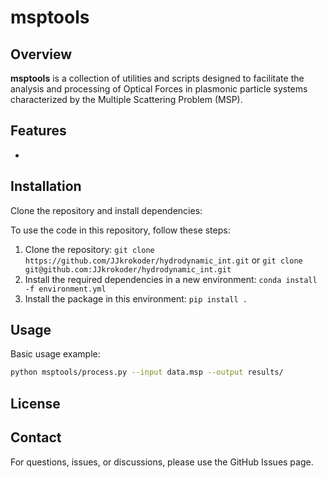 # msptools

## Overview

**msptools** is a collection of utilities and scripts designed to facilitate the analysis and processing of Optical Forces in plasmonic particle systems characterized by the Multiple Scattering Problem (MSP). 

## Features

- 

## Installation

Clone the repository and install dependencies:

To use the code in this repository, follow these steps:

1. Clone the repository: `git clone https://github.com/JJkrokoder/hydrodynamic_int.git` or `git clone git@github.com:JJkrokoder/hydrodynamic_int.git`
2. Install the required dependencies in a new environment: `conda install -f environment.yml`
3. Install the package in this environment: `pip install .`

## Usage

Basic usage example:

```bash
python msptools/process.py --input data.msp --output results/
```

## License


## Contact

For questions, issues, or discussions, please use the GitHub Issues page.

